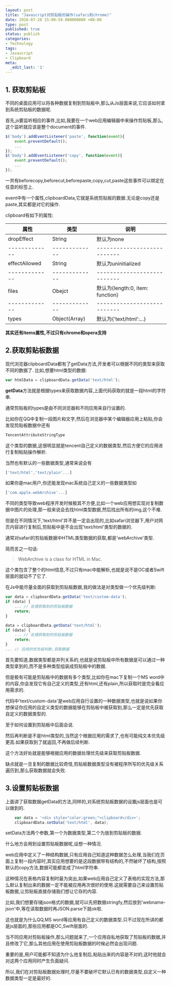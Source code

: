 ```yaml
---
layout: post
title: "Javascript对剪贴板的操作(safari和chrome)"
date: 2016-07-28 15:09:59.000000000 +08:00
type: post
published: true
status: publish
categories:
- Technology
tags:
- Javascript
- Clipboard
meta:
  _edit_last: '1'
---
```

## 1. 获取剪贴板

不同的桌面应用可以将各种数据复制到剪贴板中,那么从Js层面来说,它应该如何拿到系统剪贴板的数据呢.

首先,js要监听相应的事件,比如,我要在一个web应用编辑器中来操作剪贴板,那么,这个监听就应该是整个document的事件.

```javascript
$('body').addEventListener('paste', function(event){
    event.preventDefault();
    ...
});
$('body').addEventListener('copy', function(event){
    event.preventDefault();
    ...
});
```
一共有beforecopy,beforecut,beforepaste,copy,cut,paste这些事件可以绑定在任意的标签上.

event中有一个属性,clipboardData,它就是系统剪贴板的数据.无论是copy还是paste,其实都是对它的操作.

clipboard有如下的属性:

属性           | 类型          | 说明
------------- | ------------- | ---------------------------
dropEffect    | String        | 默认为none
------------- | ------------- | ---------------------------
effectAllowed | String        | 默认为uninitialized
------------- | ------------- | ---------------------------
files         | Obejct        | 默认为{length:0, item: function}
------------- | ------------- | ---------------------------
types         | Object(Array) | 默认为{'text/html':...}

**其实还有items属性,不过只有chrome和opera支持**

<!--more-->

## 2.获取剪贴板数据

现代浏览器clipboardData都有了getData方法,开发者可以根据不同的类型来获取不同的数据了.
比如,想要html类型的数据:

```javascript
var htmlData = clipboardData.getData('text/html');
```

**getData**方法就是根据types来获取数据内容,上面代码获取的就是一段html的字符串.

通常剪贴板的types是由不同浏览器和不同应用来自行设置的.

比如你在QQ中复制一段图片和文字,然后在浏览器中某个编辑器应用上粘贴,你会发现剪贴板数据中还有

```javascript
TencentAttributeStringType
```

这个类型的数据,这很明显就是tencent自己定义的数据类型,然后方便它的应用进行复制粘贴操作解析.

当然也有默认的一些数据类型,通常来说会有
```javascript
['text/html','text/plain'...]
```

如果你是mac用户,你还能发现mac系统自己定义的一些数据类型如
```javascript
['com.apple.webArchive'...]
```

不同的类型导致web程序开发时候极其不方便,比如一个web应用想实现对复制数据中图片的处理,那一般来说会去找html类型数据,然后找出所有的img,这个不难.

但是在不同情况下,'text/html'并不是一定会出现的,比如safari浏览器下,用户对网页内容进行复制后,剪贴板中是不会出现'text/html'类型的数据的.

通常对safari的剪贴板数据中HTML类型数据的获取,都是'webArchive'类型.

简而言之一句话:

> WebArchive is a class for HTML in Mac.

这个类包含了整个的html信息,不过只有mac中能解析,也就是说不是OC或者Swift层面的就动不了它了.

在Js中能尽量全面的获取到剪贴板数据,我的做法是对类型做一个优先级判断:

```javascript
var data = clipboardData.getData('text/custom-data');
if (data) {
    ... // 处理获取到的剪贴板数据
    return;
}

data = clipboardData.getData('text/html');
if (data) {
    ... // 处理获取到的剪贴板数据
    return;
}
... // 后续的优先级判断,获取数据
```

首先要知道,数据类型都是并列关系的,也就是说剪贴板中所有数据是可以通过一种类型拿到的,而不是多种类型组装成剪贴板中的数据.

但是极有可能是剪贴板中的数据有多个类型,比如你在mac下复制一个MS word中的内容,你会发现它有自己定义的类型,还有html,还有plain,所以获取时是完全看应用需求的.

代码中'text/custom-data'是web应用自行设置的一种数据类型,也就是说如果你想保证你应用的自定义类型的数据能够在剪贴板中被获取到,那么一定是优先获取自定义的数据类型的.

至于如何设置到剪贴板中后面会说.

然后再判断是不是html类型的,当然这个根据应用的需求了,也有可能纯文本优先级更高.如果获取到了就返回,不再做后续判断.

这个方法好处就是能够根据应用的数据处理优先级来获取剪贴板数据.

缺点就是一旦复制的数据比较奇怪,剪贴板数据类型没有被程序所写的优先级关系遍历到,那么获取数据就会失败.

## 3.设置剪贴板数据

上面讲了获取数据getData的方法,同样的,对系统剪贴板数据的设置js层面也是可以做到的.

```javascript
    var data = '<div style="color:green;">clipboard</div>';
    clipboardData.setData('text/html', data);
```

setData方法两个参数,第一个为数据类型,第二个为放到剪贴板的数据.

什么地方会用到设置剪贴板数据呢,设想一种情况.

web应用中定义了一种结构数据,只有应用自己知道这种数据怎么处理,当我们在页面上复制一段内容时,其实应用想要的是这段数据带有结构的,不然破坏了结构,按照默认的copy方法,数据可能都变成了html字符串.

这种情况在表格内容复制时最为突出,如果web应用自己定义了表格的实现方法,那么默认复制出来的数据一定不能被应用再次很好的使用.这就需要自己来设置剪贴板数据,让剪贴板直接存储我们想让它存的内容.

比如,我们想要存储json格式的数据,就可以先把数据stringfy,然后放到'webname-json'中,等在读取数据时再JSON.parse下就ok啦.

这也就是为什么QQ,MS word等应用有自己定义的数据类型.只不过现在所讲的都是js层面的,那些应用都是OC,Swift层面的.

当不同应用对剪贴板操作,那么问题就来了,一个应用自私地获取了剪贴板的数据,并且修改了它,那么其他应用在使用剪贴板数据的时候必然会出现问题.

重要的是,用户可能都不知道为什么他复制后,粘贴出来的内容是不对的,这时他就会对这两个应用同时产生负面疑问.

所以,我们在对剪贴板数据处理时,尽量不要破坏它默认已有的数据类型,自定义一种数据类型一定是最好的.